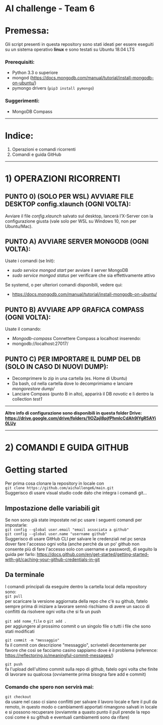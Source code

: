 # AI challenge - Team 6
# Premessa:
Gli script presenti in questa repository sono stati ideati per essere eseguiti su un sistema operativo **linux** e sono testati su Ubuntu 18.04 LTS  
### Prerequisiti:  
* Python 3.3 o superiore   
* mongod (https://docs.mongodb.com/manual/tutorial/install-mongodb-on-ubuntu/)  
* pymongo drivers (```pip3 install pymongo```)  
### Suggerimenti:  
* MongoDB Compass

---

# Indice:
1) Operazioni e comandi ricorrenti
2) Comandi e guida GitHub


---

# 1) OPERAZIONI RICORRENTI

## PUNTO 0) (SOLO PER WSL) AVVIARE FILE DESKTOP config.xlaunch (OGNI VOLTA):
Avviare il file *config.xlaunch* salvato sul desktop, lancerà l’X-Server con la configurazione giusta (vale solo per WSL su Windows 10, non per Ubuntu/Mac).


## PUNTO A) AVVIARE SERVER MONGODB (OGNI VOLTA):
Usate i comandi (se Init):
* *sudo service mongod start* per avviare il server MongoDB
* *sudo service mongod status* per verificare che sia effettivamente attivo

Se systemd, o per ulteriori comandi disponibili, vedere qui:
* https://docs.mongodb.com/manual/tutorial/install-mongodb-on-ubuntu/


## PUNTO B) AVVIARE APP GRAFICA COMPASS (OGNI VOLTA):
Usate il comando:
* *Mongodb-compass*
Connettere Compass a localhost inserendo:
* mongodb://localhost:27017/


## PUNTO C) PER IMPORTARE IL DUMP DEL DB (SOLO IN CASO DI NUOVI DUMP):
* Decomprimere lo zip in una cartella (es. Home di Ubuntu)
* Da bash, cd nella cartella dove lo decomprimiamo e lanciare *mongorestore dump/*
* Lanciare Compass (punto B in alto), apparirà il DB *novotic* e lì dentro la collection *test1*


---

**Altre info di configurazione sono disponibili in questa folder Drive: https://drive.google.com/drive/folders/1lOZpjl8pjfPhmlcCdAh9lYgR5AYi0LUy**

---


# 2) COMANDI E GUIDA GITHUB
# Getting started
Per prima cosa clonare la repository in locale con  
```git clone https://github.com/aichallenge6/main.git```  
Suggerisco di usare visual studio code dato che integra i comandi git...  
## Impostazione delle variabili git
Se non sono già state impostate nel pc usare i seguenti comandi per impostarle:  
```git config --global user.email "email associata a github"```  
```git config --global user.name "username github"```  
Suggerisco di usare GitHub CLI per salvare le credenziali nel pc senza dover fare l'accesso ogni volta (anche perchè da un po' github non consente più di fare l'accesso solo con username e password), di seguito la guida per farlo: https://docs.github.com/en/get-started/getting-started-with-git/caching-your-github-credentials-in-git
## Da terminale
I comandi principali  da eseguire dentro la cartella local della repository sono:  
```git pull```   
per scaricare la versione aggiornata della repo che c'è su github, fatelo sempre prima di iniziare a lavorare sennò rischiamo di avere un sacco di conflitti da risolvere ogni volta che si fa un push    

```git add nome_file``` o ```git add .```   
per aggiungere al prossimo commit o un singolo file o tutti i file che sono stati modificati  
  
```git commit -m "messaggio"```  
fa il commit con descrizione "messaggio", scriveteli decentemente per favore che così se facciamo casino sappiamo dove è il problema (reference: https://reflectoring.io/meaningful-commit-messages/) 


```git push```  
fa l'upload dell'ultimo commit sulla repo di github, fatelo ogni volta che finite di lavorare su qualcosa (ovviamente prima bisogna fare add e commit)  
  
### Comando che spero non servirà mai:  
```git checkout```  
da usare nel caso ci siano conflitti per salvare il lavoro locale e fare il pull da remoto, in questo modo o cambiamenti apportati rimangono salvati in locale e si possono recuperare (ovviamnte a quasto punto il pull prende la repo così come è su github e eventuali cambiamenti sono da rifare)


